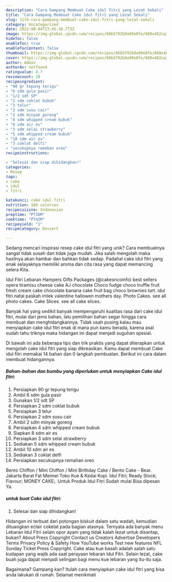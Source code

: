 ```yaml
---
description: "Cara Gampang Membuat Cake idul fitri yang Lezat Sekali"
title: "Cara Gampang Membuat Cake idul fitri yang Lezat Sekali"
slug: 1174-cara-gampang-membuat-cake-idul-fitri-yang-lezat-sekali
category: Uncategorized
date: 2022-08-04T23:45:38.773Z
image: https://img-global.cpcdn.com/recipes/66b5792b0a99e8fe/680x482cq70/cake-idul-fitri-foto-resep-utama.jpg
hideToc: false
enableToc: true
enableTocContent: false
thumbnail: https://img-global.cpcdn.com/recipes/66b5792b0a99e8fe/680x482cq70/cake-idul-fitri-foto-resep-utama.jpg
cover: https://img-global.cpcdn.com/recipes/66b5792b0a99e8fe/680x482cq70/cake-idul-fitri-foto-resep-utama.jpg
author: Admin
authorAv: notfound
ratingvalue: 4.7
reviewcount: 19
recipeingredient:
- "90 gr tepung terigu"
- "6 sdm gula pasir"
- "1/2 sdt SP"
- "2 sdm coklat bubuk"
- "3 telur"
- "2 sdm susu cair"
- "2 sdm minyak goreng"
- "4 sdm whipped cream bubuk"
- "8 sdm air es"
- "3 sdm selai strawberry"
- "5 sdm whipped cream bubuk"
- "10 sdm air es"
- "3 coklat delfi"
- "secukupnya remahan oreo"
recipeinstructions:

- "Selesai dan siap dihidangkan!"
categories:
- Resep
tags:
- cake
- idul
- fitri

katakunci: cake idul fitri 
nutrition: 160 calories
recipecuisine: Indonesian
preptime: "PT36M"
cooktime: "PT42M"
recipeyield: "1"
recipecategory: Dessert

---
```





Sedang mencari inspirasi resep cake idul fitri yang unik? Cara membuatnya sangat tidak susah dan tidak juga mudah. Jika salah mengolah maka hasilnya akan hambar dan bahkan tidak sedap. Padahal cake idul fitri yang enak selayaknya memiliki aroma dan cita rasa yang dapat memancing selera Kita.





Idul Fitri Lebaran Hampers Gifts Packages (@cakesncoinfo) best sellers opera tiramisu cheese cake AJ chocolate Choco fudge choco truffle fruit fresh cream cake chocolate banana cake fruit bag choco brownies tart. idul fitri natal paskah imlek valentine hallowen mothers day. Photo Cakes. see all photo cakes. Cake Slices. see all cake slices.

Banyak hal yang sedikit banyak mempengaruhi kualitas rasa dari cake idul fitri, mulai dari jenis bahan, lalu pemilihan bahan segar hingga cara membuat dan menghidangkannya. Tidak usah pusing kalau mau menyiapkan cake idul fitri enak di mana pun kamu berada, karena asal sudah tahu triknya maka hidangan ini dapat menjadi suguhan spesial.






Di bawah ini ada beberapa tips dan trik praktis yang dapat diterapkan untuk mengolah cake idul fitri yang siap dikreasikan. Kamu dapat membuat Cake idul fitri memakai 14 bahan dan 0 langkah pembuatan. Berikut ini cara dalam membuat hidangannya.

<!--inarticleads1-->

##### Bahan-bahan dan bumbu yang diperlukan untuk menyiapkan Cake idul fitri:

1. Persiapkan 90 gr tepung terigu
1. Ambil 6 sdm gula pasir
1. Gunakan 1/2 sdt SP
1. Persiapkan 2 sdm coklat bubuk
1. Persiapkan 3 telur
1. Persiapkan 2 sdm susu cair
1. Ambil 2 sdm minyak goreng
1. Persiapkan 4 sdm whipped cream bubuk
1. Siapkan 8 sdm air es
1. Persiapkan 3 sdm selai strawberry
1. Sediakan 5 sdm whipped cream bubuk
1. Ambil 10 sdm air es
1. Sediakan 3 coklat delfi
1. Persiapkan secukupnya remahan oreo


Bento Chiffon / Mini Chiffon / Mini Birthday Cake / Bento Cake - Bear. Jakarta Barat Fat Meimei Toko Kue &amp; Kedai Kopi. Idul Fitri; Ready Stock; Flavour; MONEY CAKE;. Untuk Produk Idul Fitri Sudah mulai Bisa dipesan Ya. 

<!--inarticleads2-->

#####  untuk buat Cake idul fitri:


1. Selesai dan siap dihidangkan!

Hidangan ini terbuat dari potongan biskuit dalam satu wadah, kemudian dituangkan eclair cokelat pada bagian atasnya. Ternyata ada banyak menu Lebaran Idul Fitri selain opor ayam yang tidak kalah lezat untuk disantap, bukan? About Press Copyright Contact us Creators Advertise Developers Terms Privacy Policy &amp; Safety How YouTube works Test new features NFL Sunday Ticket Press Copyright. Cake atau kue basah adalah salah satu kudapan yang wajib ada saat perayaan lebaran Idul Fitri. Selain lezat, cake buah juga dapat menjadi selingan bagi menu kue lebaran yang itu-itu saja. 

Bagaimana? Gampang kan? Itulah cara menyiapkan cake idul fitri yang bisa anda lakukan di rumah. Selamat menikmati
